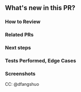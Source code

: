 [//]: # (These comments meant for your reference, they are invisible and don't need to be deleted) 

## What's new in this PR?

[//]: # (Describe what's new in this PR)

### How to Review

[//]: # (The order in which to review files and what to expect when testing locally)

### Related PRs

[//]: # (Optional - related PRs you're waiting on/ PRs that will conflict, etc)

### Next steps

[//]: # (What doesn't work yet, what's NOT in this PR/has to be done )

### Tests Performed, Edge Cases

[//]: # (If you made changes/additions to `airtable.js` make sure you update/add) 
[//]: # ([at least 1] corresponding unit tests in `airtable.spec.js`)

### Screenshots

[//]: # (Add screenshots!!! If you'd like)

CC: @dfangshuo
